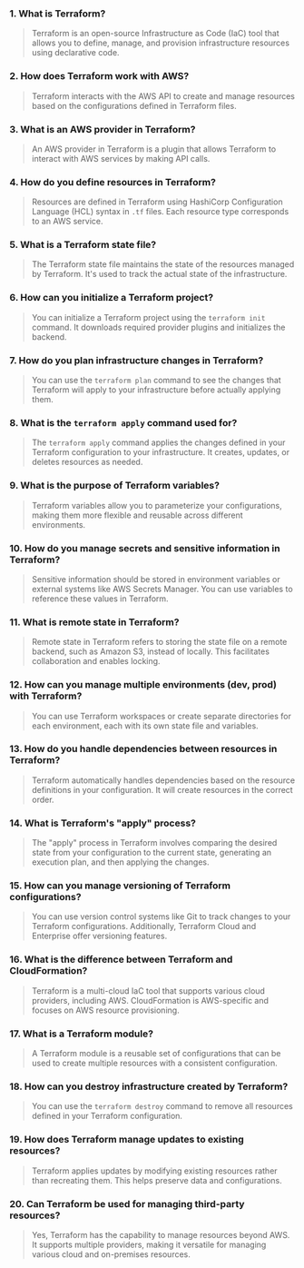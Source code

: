 ### 1. What is Terraform?
> Terraform is an open-source Infrastructure as Code (IaC) tool that allows you to define, manage, and provision infrastructure resources using declarative code.

### 2. How does Terraform work with AWS?
> Terraform interacts with the AWS API to create and manage resources based on the configurations defined in Terraform files.

### 3. What is an AWS provider in Terraform?
> An AWS provider in Terraform is a plugin that allows Terraform to interact with AWS services by making API calls.

### 4. How do you define resources in Terraform?
> Resources are defined in Terraform using HashiCorp Configuration Language (HCL) syntax in `.tf` files. Each resource type corresponds to an AWS service.

### 5. What is a Terraform state file?
> The Terraform state file maintains the state of the resources managed by Terraform. It's used to track the actual state of the infrastructure.

### 6. How can you initialize a Terraform project?
> You can initialize a Terraform project using the `terraform init` command. It downloads required provider plugins and initializes the backend.

### 7. How do you plan infrastructure changes in Terraform?
> You can use the `terraform plan` command to see the changes that Terraform will apply to your infrastructure before actually applying them.

### 8. What is the `terraform apply` command used for?
> The `terraform apply` command applies the changes defined in your Terraform configuration to your infrastructure. It creates, updates, or deletes resources as needed.

### 9. What is the purpose of Terraform variables?
> Terraform variables allow you to parameterize your configurations, making them more flexible and reusable across different environments.

### 10. How do you manage secrets and sensitive information in Terraform?
> Sensitive information should be stored in environment variables or external systems like AWS Secrets Manager. You can use variables to reference these values in Terraform.

### 11. What is remote state in Terraform?
> Remote state in Terraform refers to storing the state file on a remote backend, such as Amazon S3, instead of locally. This facilitates collaboration and enables locking.

### 12. How can you manage multiple environments (dev, prod) with Terraform?
> You can use Terraform workspaces or create separate directories for each environment, each with its own state file and variables.

### 13. How do you handle dependencies between resources in Terraform?
> Terraform automatically handles dependencies based on the resource definitions in your configuration. It will create resources in the correct order.

### 14. What is Terraform's "apply" process?
> The "apply" process in Terraform involves comparing the desired state from your configuration to the current state, generating an execution plan, and then applying the changes.

### 15. How can you manage versioning of Terraform configurations?
> You can use version control systems like Git to track changes to your Terraform configurations. Additionally, Terraform Cloud and Enterprise offer versioning features.

### 16. What is the difference between Terraform and CloudFormation?
> Terraform is a multi-cloud IaC tool that supports various cloud providers, including AWS. CloudFormation is AWS-specific and focuses on AWS resource provisioning.

### 17. What is a Terraform module?
> A Terraform module is a reusable set of configurations that can be used to create multiple resources with a consistent configuration.

### 18. How can you destroy infrastructure created by Terraform?
> You can use the `terraform destroy` command to remove all resources defined in your Terraform configuration.

### 19. How does Terraform manage updates to existing resources?
> Terraform applies updates by modifying existing resources rather than recreating them. This helps preserve data and configurations.

### 20. Can Terraform be used for managing third-party resources?
> Yes, Terraform has the capability to manage resources beyond AWS. It supports multiple providers, making it versatile for managing various cloud and on-premises resources.
